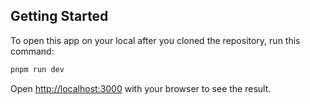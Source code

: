 ## Getting Started

To open this app on your local after you cloned the repository, run this command:

```bash
pnpm run dev
```

Open [http://localhost:3000](http://localhost:3000) with your browser to see the result.
